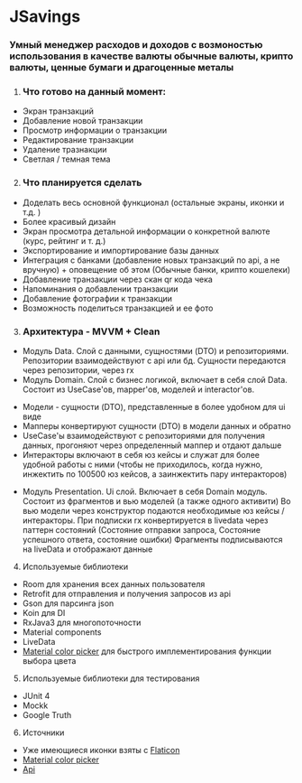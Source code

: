 # JSavings
### Умный менеджер расходов и доходов с возмоностью использования в качестве валюты обычные валюты, крипто валюты, ценные бумаги и драгоценные металы

1. ### Что готово на данный момент:
 - Экран транзакций
 - Добавление новой транзакции
 - Просмотр информации о транзакции
 - Редактирование транзакции
 - Удаление тразнакции
 - Светлая / темная тема

2. ### Что планируется сделать
 - Доделать весь основной функционал (остальные экраны, иконки и т.д. )
 - Более красивый дизайн
 - Экран просмотра детальной информации о конкретной валюте (курс, рейтинг и т. д.)
 - Экспортирование и импортирование базы данных
 - Интеграция с банками (добавление новых транзакций по api, а не вручную) + оповещение об этом (Обычные банки, крипто кошелеки)
 - Добавление транзакции через скан qr кода чека
 - Напоминания о добавлении транзакции
 - Добавление фотографии к транзакции
 - Возможность поделиться транзакцией и ее фото

3. ### Архитектура - MVVM + Clean
 - Модуль Data. Слой с данными, сущностями (DTO) и репозиториями. Репозитории взаимодействуют с api или бд. Сущности передаются через репозитории, через rx
 - Модуль Domain. Слой с бизнес логикой, включает в себя слой Data. Состоит из UseCase'ов, mapper'ов, моделей и interactor'ов. 
 * Модели - сущности (DTO), представленные в более удобном для ui виде
 * Мапперы конвертируют сущности (DTO) в модели данных и обратно
 * UseCase'ы взаимодействуют с репозиториями для получения данных, прогоняют через определенный маппер и отдают дальше
 * Интеракторы включают в себя юз кейсы и служат для более удобной работы с ними (чтобы не приходилось, когда нужно, инжектить по 100500 юз кейсов, а заинжектить пару интеракторов)
 - Модуль Presentation. Ui слой. Включает в себя Domain модуль. Состоит из фрагментов и вью моделей (а также одного активити)
 Во вью модели через конструктор подаются необходимые юз кейсы / интеракторы. При подписки rx конвертируется в livedata через паттерн состояний (Состояние отправки запроса, Состояние успешного ответа, состояние ошибки)
 Фрагменты подписываются на liveData и отображают данные

4. Используемые библиотеки
 - Room для хранения всех данных пользователя
 - Retrofit для отправления и получения запросов из api
 - Gson для парсинга json
 - Koin для DI
 - RxJava3 для многопоточности
 - Material components
 - LiveData
 - [Material color picker](https://github.com/Pes8/android-material-color-picker-dialog) для быстрого имплементирования функции выбора цвета

5. Используемые библиотеки для тестирования
 - JUnit 4
 - Mockk
 - Google Truth

6. Источники
 - Уже имеющиеся иконки взяты c [Flaticon](www.flaticon.com)
 - [Material color picker](https://github.com/Pes8/android-material-color-picker-dialog)
 - [Api](https://exchangerate.host/#/)
